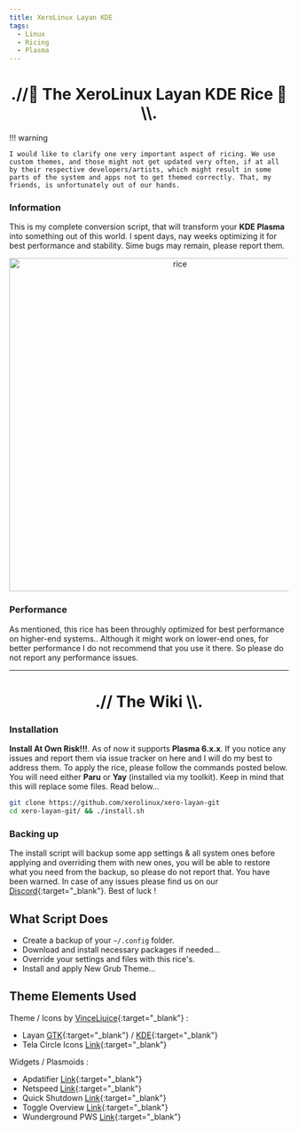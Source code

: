 ```yaml
---
title: XeroLinux Layan KDE
tags:
  - Linux
  - Ricing
  - Plasma
---
```


<h1 align="center">.//🎨 The XeroLinux Layan KDE Rice 🎨\\.</h1>

!!! warning

    I would like to clarify one very important aspect of ricing. We use custom themes, and those might not get updated very often, if at all by their respective developers/artists, which might result in some parts of the system and apps not to get themed correctly. That, my friends, is unfortunately out of our hands.

### Information

This is my complete conversion script, that will transform your **KDE Plasma** into something out of this world. I spent days, nay weeks optimizing it for best performance and stability. Sime bugs may remain, please report them.

<p align="center">
    <img width="600" src="https://i.imgur.com/VA2tycb.jpeg" alt="rice">
</p>

### Performance

As mentioned, this rice has been throughly optimized for best performance on higher-end systems.. Although it might work on lower-end ones, for better performance I do not recommend that you use it there. So please do not report any performance issues.

---

<h1 align="center">.// The Wiki \\.</h1>

### Installation

**Install At Own Risk!!!**. As of now it supports **Plasma 6.x.x**. If you notice any issues and report them via issue tracker on here and I will do my best to address them. To apply the rice, please follow the commands posted below. You will need either **Paru** or **Yay** (installed via my toolkit). Keep in mind that this will replace some files. Read below...

```Bash
git clone https://github.com/xerolinux/xero-layan-git
cd xero-layan-git/ && ./install.sh
```

### Backing up

The install script will backup some app settings & all system ones before applying and overriding them with new ones, you will be able to restore what you need from the backup, so please do not report that. You have been warned. In case of any issues please find us on our [Discord](https://discord.gg/5sqxTSuKZu){:target="_blank"}. Best of luck !

## What Script Does

- Create a backup of your `~/.config` folder.
- Download and install necessary packages if needed...
- Override your settings and files with this rice's.
- Install and apply New Grub Theme...

## Theme Elements Used

Theme / Icons by [VinceLiuice](https://github.com/vinceliuice){:target="_blank"} :

- Layan [GTK](https://github.com/vinceliuice/Layan-gtk-theme){:target="_blank"} / [KDE](https://github.com/vinceliuice/Layan-kde){:target="_blank"}
- Tela Circle Icons [Link](https://github.com/vinceliuice/Tela-circle-icon-theme){:target="_blank"}

Widgets / Plasmoids :

- Apdatifier [Link](https://store.kde.org/p/2135796){:target="_blank"}
- Netspeed [Link](https://store.kde.org/p/2136505){:target="_blank"}
- Quick Shutdown [Link](https://store.kde.org/p/1288430){:target="_blank"}
- Toggle Overview [Link](https://store.kde.org/p/2132554){:target="_blank"}
- Wunderground PWS [Link](https://store.kde.org/p/2135799){:target="_blank"}
